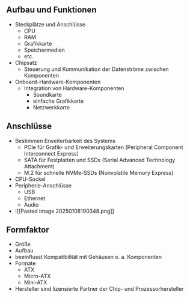 ## Aufbau und Funktionen
- Steckplätze und Anschlüsse
	- CPU
	- RAM
	- Grafikkarte
	- Speichermedien
	- etc.
- Chipsatz
	- Steuerung und Kommunikation der Datenströme zwischen Komponenten
- Onboard-Hardware-Komponenten
	- Integration von Hardware-Komponenten
		- Soundkarte
		- einfache Grafikkarte
		- Netzwerkkarte

## Anschlüsse
- Bestimmen Erweiterbarkeit des Systems
	- PCIe für Grafik- und Erweiterungskarten (Peripheral Component Interconnect Express)
	- SATA für Festplatten und SSDs (Serial Advanced Technology Attachment)
	- M.2 für schnelle NVMe-SSDs (Nonvolatile Memory Express)
- CPU-Sockel
- Peripherie-Anschlüsse
	- USB
	- Ethernet
	- Audio
- ![[Pasted image 20250108190348.png]]

## Formfaktor
- Größe 
- Aufbau
- beeinflusst Kompatibilität mit Gehäusen o. a. Komponenten 
- Formate
	- ATX
	- Micro-ATX
	- Mini-ATX
- Hersteller sind lizensierte Partner der Chip- und Prozessorhersteller
